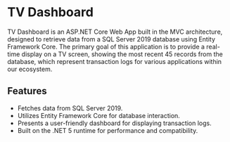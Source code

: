 # TV Dashboard

TV Dashboard is an ASP.NET Core Web App built in the MVC architecture, designed to retrieve data from a SQL Server 2019 database using Entity Framework Core. The primary goal of this application is to provide a real-time display on a TV screen, showing the most recent 45 records from the database, which represent transaction logs for various applications within our ecosystem.

## Features
* Fetches data from SQL Server 2019.
* Utilizes Entity Framework Core for database interaction.
* Presents a user-friendly dashboard for displaying transaction logs.
* Built on the .NET 5 runtime for performance and compatibility.
